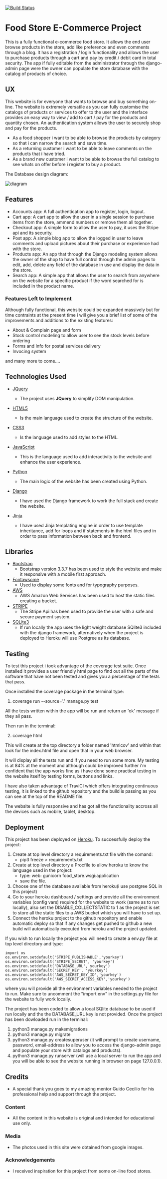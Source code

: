 [![Build Status](https://travis-ci.com/luigilangella/milestone-project-4.svg?branch=master)](https://travis-ci.com/luigilangella/milestone-project-4)

# Food Store E-Commerce Project

This is a fully functional e-commerce food store. It allows the end user browse products in the store, add like preference and even comments through a blog. It has a registration / login functionality and allows the user to purchase products through a cart and pay by credit / debit card in total security. The app if fully editable from the administrator through the django-admin page were the owner can populate the store database with the catalog of products of choice.
 
## UX
 
This website is for everyone that wants to browse and buy something on-line. The website is extremely versatile as you can fully customise the catalogs of products or services to offer to the user and the interface provides an easy way to view / add to cart / pay for the products and quantity chosen. An authentication system allows the user to securely shop and pay for the products.

- As a food shopper i want to be able to browse the products by category so that i can narrow the search and save time.
- As a returning customer i want to be able to leave comments on the products that i have tried.
- As a brand new customer i want to be able to browse the full catalog to see whats on offer before i register to buy a product.

The Database design diagram:

![diagram](/database_design/database_design_graph.jpg)

## Features

- Accounts app:
    A full authentication app to register, login, logout.
- Cart app:
    A cart app to allow the user in a single session to purchase items from the store, ammend numbers or remove them all together.
- Checkout app:
    A simple form to allow the user to pay, it uses the Stripe api and its security.
- Post app:
    A simple blog app to allow the logged in user to leave comments and upload pictures about their purchase or experience had with the store.
- Products app:
    An app that through the Django modeling system allows the owner of the shop to have full control through the admin pages to edit, add, delete any field of the database in use and display the data in the store.
- Search app:
    A simple app that allows the user to search from anywhere on the website for a specific product if the word searched for is included in the product name.

### Features Left to Implement

Although fully functional, this website could be expanded massively but for time contraints at the present time i will give you a brief list of some of the improvements and additions to the existing features:
- About & Complain page and form
- Stock control modeling to allow user to see the stock levels before ordering
- Forms and Info for postal services delivery
- Invocing system 

and many more to come....

## Technologies Used

- [JQuery](https://jquery.com)
    - The project uses **JQuery** to simplify DOM manipulation.

- [HTML5](https://en.wikipedia.org/wiki/HTML5)
    - Is the main language used to create the structure of the website.

- [CSS3](https://www.w3.org/Style/CSS/Overview.en.html)
    - Is the language used to add styles to the HTML.

- [JavaScript](https://www.javascript.com/)
    - This is the language used to add interactivity to the website and enhance the user experience.

- [Python](https://www.python.org/)
    - The main logic of the website has been created using Python.

- [Django](https://www.djangoproject.com/)
    - I have used the Django framework to work the full stack and create the website.

- [Jinja](https://jinja.palletsprojects.com/en/2.11.x/)
    - I have used Jinja templating engine in order to use template inheritance, add for loops and if statements in the html files and in order to pass information between back and frontend.

## Libraries

- [Bootstrap](https://getbootstrap.com/docs/3.3/)
    - Bootstrap version 3.3.7 has been used to style the website and make it responsive with a mobile first approach.
- [Fontawsome](https://fontawesome.com/)
    - Used to display some fonts and for typography purposes.
- [AWS](https://aws.amazon.com/?nc1=h_ls)
    - AWS Amazon Web Services has been used to host the static files creating a bucket.
- [STRIPE](https://stripe.com/docs/api)
    - The Stripe Api has been used to provide the user with a safe and secure payment system.
- [SQLite3](https://www.sqlite.org/docs.html)
    - If run locally the app uses the light weight database SQlite3 included with the django framework, alternatively when the project is deployed to Heroku will use Postgree as its database.


## Testing

To test this project i took advantage of the coverage test suite. Once installed it provides a user friendly html page to find out all the parts of the software that have not been tested and gives you a percentage of the tests that pass.

Once installed the coverage package in the terminal type: 

1. coverage run --source='.' manage.py test

All the tests written within the app will be run and return an 'ok' message if they all pass.

Then run in the terminal:

2. coverage html

This will create at the top directory a folder named 'htmlcov' and within that look for the index.html file and open that in your web browser.

It will display all the tests run and if you need to run some more.
My testing is at 84% at the moment and although could be improved further i'm confident that the app works fine as i have done some practical testing in the website itself by testing forms, buttons and links.

I have also taken advantage of TraviCI which offers integrating continuous testing, it is linked to the github repository and the build is passing as you can see at the top of the README file.

The website is fully responsive and has got all the functionality accross all the devices such as mobile, tablet, desktop.


## Deployment

This project has been deployed on [Heroku](https://luigi-food-store.herokuapp.com/).
To successfully deploy the project:
1. Create at top level directory a requirements.txt file with the comand:
    - pip3 freeze > requirements.txt
2. Create at top level directory a Procfile to allow heroku to know the language used in the project:
    - type: web: gunicorn food_store.wsgi:application
    - save the file.
3. Choose one of the database available from heroku(i use postgree SQL in this project)
4. Go to your heroku dashboard / settings and provide all the environment variables (config vars) required for the website to work (same as to run locally), also set the DISABLE_COLLECTSTATIC to 1 as the project is set to store all the static files to a AWS bucket which you will have to set up.
5. Connect the heroku project to the github repository and enable automatic deploy so that if any changes get pushed to github a new build will automatically executed from heroku and the project updated.

If you wish to run locally the project you will need to create a env.py file at top level directory and type:

    import os
    os.environ.setdefault('STRIPE_PUBLISHABLE','yourkey')
    os.environ.setdefault('STRIPE_SECRET', 'yourkey')
    os.environ.setdefault('DATABASE_URL', yourkey')
    os.environ.setdefault('SECRET_KEY', 'yourkey')
    os.environ.setdefault('AWS_SECRET_KEY_ID','yourkey')
    os.environ.setdefault('AWS_SECRET_ACCESS_KEY','yourkey')

where you will provide all the environment variables needed to the project to run.
Make sure to uncomment the "import env" in the settings.py file for the website to fully work locally.

The project has been coded to allow a local SQlite database to be used if run locally and the the DATABASE_URL key is not provided. Once the project has been dowloaded run in the terminal:
1. python3 manage.py makemigrations
2. python3 manage.py migrate
3. python3 manage.py createsuperuser (it will prompt to create username, password, email-address to allow you to access the django-admin page and populate your store with catalogs and products).
4. python3 manage.py runserver (will use a local server to run the app and you will be able to see the website running in browser on page 127.0.0.1).

## Credits

- A special thank you goes to my amazing mentor Guido Cecilio for his professional help and support through the project.

### Content
- All the content in this website is original and intended for educational use only.

### Media
- The photos used in this site were obtained from google images.

### Acknowledgements

- I received inspiration for this project from some on-line food stores.